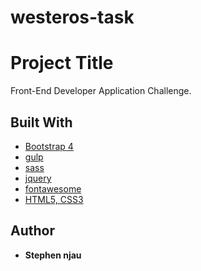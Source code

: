 # westeros-task

# Project Title

Front-End Developer Application Challenge.

## Built With

* [Bootstrap 4](https://getbootstrap.com)
* [gulp](https://gulpjs.com/)
* [sass](https://sass-lang.com/)
* [jquery](http://jquery.com/)
* [fontawesome](https://fontawesome.com/)
* [HTML5, CSS3]()

## Author

* **Stephen njau**
